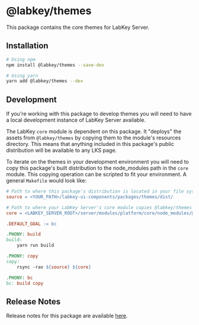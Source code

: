 # @labkey/themes

This package contains the core themes for LabKey Server.

## Installation

```sh
# Using npm
npm install @labkey/themes --save-dev

# Using yarn
yarn add @labkey/themes --dev
```

## Development

If you're working with this package to develop themes you will need to have a local development
instance of LabKey Server available.

The LabKey `core` module is dependent on this package. It "deploys" the assets from `@labkey/themes`
by copying them to the module's resources directory. This means that anything included in this package's
public distribution will be available to any LKS page.

To iterate on the themes in your development environment you will need to copy this package's built
distribution to the node_modules path in the `core` module. This copying operation can be scripted to
fit your environment. A general `Makefile` would look like:

```Makefile
# Path to where this package's distribution is located in your file system
source = <YOUR_PATH>/labkey-ui-components/packages/themes/dist/

# Path to where your LabKey Server's core module copies @labkey/themes assets
core = <LABKEY_SERVER_ROOT>/server/modules/platform/core/node_modules/@labkey/themes/dist

.DEFAULT_GOAL := bc

.PHONY: build
build:
	yarn run build

.PHONY: copy
copy:
	rsync -rav ${source} ${core}

.PHONY: bc
bc: build copy
```

## Release Notes
Release notes for this package are available [here](../components/releaseNotes/labkey/themes.md).
